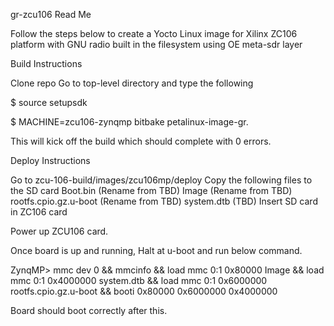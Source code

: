 gr-zcu106 Read Me

Follow the steps below to create a Yocto Linux image for Xilinx ZC106 platform with GNU radio built in the filesystem using OE meta-sdr layer

Build Instructions

Clone repo
Go to top-level directory and type the following

$ source setupsdk

$ MACHINE=zcu106-zynqmp bitbake petalinux-image-gr. 

This will kick off the build which should complete with 0 errors.

Deploy Instructions

Go to zcu-106-build/images/zcu106mp/deploy
Copy the following files to the SD card
Boot.bin (Rename from TBD)
Image (Rename from TBD)
rootfs.cpio.gz.u-boot (Rename from TBD)
system.dtb (TBD)
Insert SD card in ZC106 card

Power up ZCU106 card.

Once board is up and running, Halt at u-boot and run below command.

ZynqMP> mmc dev 0 && mmcinfo && load mmc 0:1 0x80000 Image && load mmc 0:1 0x4000000 system.dtb && load mmc 0:1 0x6000000 rootfs.cpio.gz.u-boot && booti 0x80000 0x6000000 0x4000000

Board should boot correctly after this.


